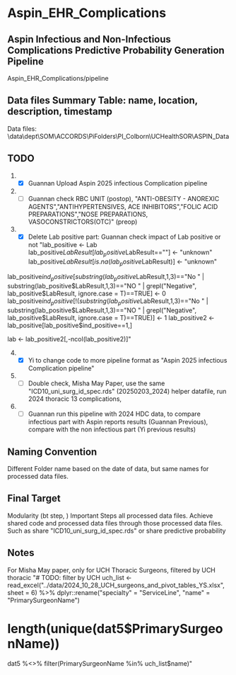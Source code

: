 # Aspin_EHR_Complications

## Aspin Infectious and Non-Infectious Complications Predictive Probability Generation Pipeline
Aspin_EHR_Complications/pipeline

## Data files Summary Table: name, location, description, timestamp  
Data files: \\data\dept\SOM\ACCORDS\PiFolders\PI_Colborn\UCHealthSOR\ASPIN_Data

## TODO
1. - [x] Guannan Upload Aspin 2025 infectious Complication pipeline
2. - [ ] Guannan check RBC UNIT (postop), "ANTI-OBESITY - ANOREXIC AGENTS","ANTIHYPERTENSIVES, ACE INHIBITORS","FOLIC ACID PREPARATIONS","NOSE PREPARATIONS, VASOCONSTRICTORS(OTC)" (preop)
3. - [x] Delete Lab positive part: Guannan check impact of Lab positive or not "lab_positive <- Lab
lab_positive$LabResult[lab_positive$LabResult==""] <- "unknown"
lab_positive$LabResult[is.na(lab_positive$LabResult)] <- "unknown"

lab_positive$ind_positive[substring(lab_positive$LabResult,1,3)=="No " | substring(lab_positive$LabResult,1,3)=="NO " | grepl("Negative", lab_positive$LabResult, ignore.case = T)==TRUE] <- 0
lab_positive$ind_positive[!(substring(lab_positive$LabResult,1,3)=="No " | substring(lab_positive$LabResult,1,3)=="NO " | grepl("Negative", lab_positive$LabResult, ignore.case = T)==TRUE)] <- 1
lab_positive2 <- lab_positive[lab_positive$ind_positive==1,]


lab <- lab_positive2[,-ncol(lab_positive2)]"    

4. - [x] Yi to change code to more pipeline format as "Aspin 2025 infectious Complication pipeline"  
5. - [ ] Double check, Misha May Paper, use the same "ICD10_uni_surg_id_spec.rds" (20250203_2024) helper datafile, run 2024 thoracic 13 complications,
6. - [ ] Guannan run this pipeline with 2024 HDC data, to compare infectious part with Aspin reports results (Guannan Previous), compare with the non infectious part (Yi previous results) 

## Naming Convention 

Different Folder name based on the date of data, but same names for processed data files. 

## Final Target 
Modularity (bt step, )
Important Steps all processed data files. 
Achieve shared code and processed data files through those processed data files. Such as share "ICD10_uni_surg_id_spec.rds" or share predictive probability 


## Notes
For Misha May paper, only for UCH Thoracic Surgeons, filtered by UCH thoracic "# TODO: filter by UCH 
uch_list <- read_excel("../data/2024_10_28_UCH_surgeons_and_pivot_tables_YS.xlsx", 
                       sheet = 6) %>%
  dplyr::rename("specialty" = "ServiceLine",
                "name" = "PrimarySurgeonName")

# length(unique(dat5$PrimarySurgeonName))

dat5 %<>% filter(PrimarySurgeonName %in% uch_list$name)"
